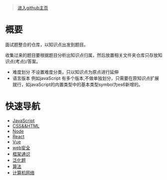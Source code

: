 >  [进入github主页](https://ourfirstblood.github.io/interview/)

# 概要

面试题整合的仓库，以知识点出发到题目。

收集过来的题目要根据题目分析出知识点归属，然后放置相关文件夹仓库只存放知识点(考点)/答案。

- 难度划分
    不设置难度分类，只以知识点为原点进行延伸
- 语言版本
    例如javaScript 有多个版本,不做单独划分，只需要在原知识点扩展就行，如javaScript的内置类型中的基本类型symbol为es6新增的。

# 快速导航

- [JavaScript](./JavaScript/index.md)
- [CSS&&HTML](./CSS&&HTML/index.md)
- [Node](./Node/index.md)
- [React](./React/index.md)
- [Vue](./Vue/index.md)
- [web安全](./web安全/index.md)
- [框架通识](./框架通识/index.md)
- [泛化题](./泛化题/index.md)
- [算法](./算法/index.md)
- [计算机网络](./计算机网络/index.md)

